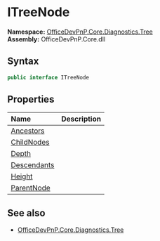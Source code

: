 # ITreeNode
**Namespace:** [OfficeDevPnP.Core.Diagnostics.Tree](OfficeDevPnP.Core.Diagnostics.Tree.md)  
**Assembly:** OfficeDevPnP.Core.dll  
## Syntax
```C#
public interface ITreeNode
```
## Properties
|**Name**|**Description**|
|:-----|:-----|
| [Ancestors](OfficeDevPnP.Core.Diagnostics.Tree.ITreeNode.Ancestors.md) | 
| [ChildNodes](OfficeDevPnP.Core.Diagnostics.Tree.ITreeNode.ChildNodes.md) | 
| [Depth](OfficeDevPnP.Core.Diagnostics.Tree.ITreeNode.Depth.md) | 
| [Descendants](OfficeDevPnP.Core.Diagnostics.Tree.ITreeNode.Descendants.md) | 
| [Height](OfficeDevPnP.Core.Diagnostics.Tree.ITreeNode.Height.md) | 
| [ParentNode](OfficeDevPnP.Core.Diagnostics.Tree.ITreeNode.ParentNode.md) | 
## See also
- [OfficeDevPnP.Core.Diagnostics.Tree](OfficeDevPnP.Core.Diagnostics.Tree.md)
